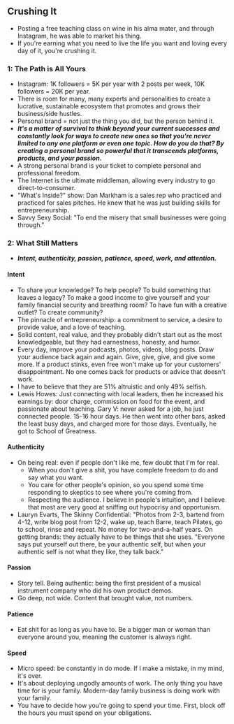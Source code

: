 ## Crushing It

- Posting a free teaching class on wine in his alma mater, and through Instagram, he was able to market his thing.
- If you're earning what you need to live the life you want and loving every day of it, you're crushing it.

### 1: The Path is All Yours

- Instagram: 1K followers = 5K per year with 2 posts per week, 10K followers = 20K per year.
- There is room for many, many experts and personalities to create a lucrative, sustainable ecosystem that promotes and grows their business/side hustles.
- Personal brand = not just the thing you did, but the person behind it.
- ***It's a matter of survival to think beyond your current successes and constantly look for ways to create new ones so that you're never limited to any one platform or even one topic. How do you do that? By creating a personal brand so powerful that it transcends platforms, products, and your passion.***
- A strong personal brand is your ticket to complete personal and professional freedom.
- The Internet is the ultimate middleman, allowing every industry to go direct-to-consumer.
- "What's Inside?" show: Dan Markham is a sales rep who practiced and practiced for sales pitches. He knew that he was just building skills for entrepreneurship.
- Savvy Sexy Social: "To end the misery that small businesses were going through."

### 2: What Still Matters

- ***Intent, authenticity, passion, patience, speed, work, and attention.***

#### Intent

- To share your knowledge? To help people? To build something that leaves a legacy? To make a good income to give yourself and your family financial security and breathing room? To have fun with a creative outlet? To create community?
- The pinnacle of entrepreneurship: a commitment to service, a desire to provide value, and a love of teaching.
- Solid content, real value, and they probably didn't start out as the most knowledgeable, but they had earnestness, honesty, and humor.
- Every day, improve your podcasts, photos, videos, blog posts. Draw your audience back again and again. Give, give, give, and give some more. If a product stinks, even free won't make up for your customers' disappointment. No one comes back for products or advice that doesn't work.
- I have to believe that they are 51% altruistic and only 49% selfish.
- Lewis Howes: Just connecting with local leaders, then he increased his earnings by: door charge, commission on food for the event, and passionate about teaching. Gary V: never asked for a job, he just connected people. 15-16 hour days. He then went into other bars, asked the least busy days, and charged more for those days. Eventually, he got to School of Greatness.

#### Authenticity

- On being real: even if people don't like me, few doubt that I'm for real.
  - When you don't give a shit, you have complete freedom to do and say what you want.
  - You care for other people's opinion, so you spend some time responding to skeptics to see where you're coming from.
  - Respecting the audience. I believe in people's intuition, and I believe that most are very good at sniffing out hypocrisy and opportunism.
- Lauryn Evarts, The Skinny Confidential: "Photos from 2-3, bartend from 4-12, write blog post from 12-2, wake up, teach Barre, teach Pilates, go to school, rinse and repeat. No money for two-and-a-half years. On getting brands: they actually have to be things that she uses. "Everyone says put yourself out there, be your authentic self, but when your authentic self is not what they like, they talk back."

#### Passion

- Story tell. Being authentic: being the first president of a musical instrument company who did his own product demos.
- Go deep, not wide. Content that brought value, not numbers.

#### Patience

- Eat shit for as long as you have to. Be a bigger man or woman than everyone around you, meaning the customer is always right.

#### Speed

- Micro speed: be constantly in do mode. If I make a mistake, in my mind, it's over.
- It's about deploying ungodly amounts of work. The only thing you have time for is your family. Modern-day family business is doing work with your family.
- You have to decide how you're going to spend your time. First, block off the hours you must spend on your obligations.
